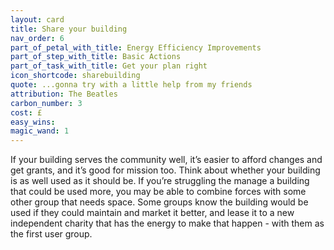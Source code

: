 ```yaml
---
layout: card
title: Share your building
nav_order: 6
part_of_petal_with_title: Energy Efficiency Improvements
part_of_step_with_title: Basic Actions
part_of_task_with_title: Get your plan right
icon_shortcode: sharebuilding
quote: ...gonna try with a little help from my friends
attribution: The Beatles
carbon_number: 3
cost: £
easy_wins: 
magic_wand: 1
---
```


<p>If your building serves the community well, it’s easier to afford changes and get grants, and it’s good for mission too. Think about whether your building is as well used as it should be.  If you’re struggling the manage a building that could be used more, you may be able to combine forces with some other group that needs space.  Some groups know the building would be used if they could maintain and market it better, and lease it to a new independent charity that has the energy to make that happen - with them as the first user group.</p> 
